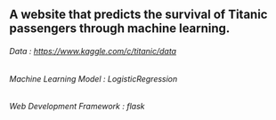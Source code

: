 ## A website that predicts the survival of Titanic passengers through machine learning.

###### Data : https://www.kaggle.com/c/titanic/data
###### Machine Learning Model : LogisticRegression
###### Web Development Framework : flask
